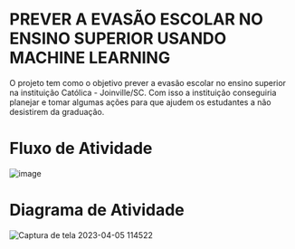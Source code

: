 # PREVER A EVASÃO ESCOLAR NO ENSINO SUPERIOR USANDO MACHINE LEARNING

O projeto tem como o objetivo prever a evasão escolar no ensino superior na instituição Católica - Joinville/SC. Com isso a instituição conseguiria planejar e tomar algumas ações para que ajudem os estudantes a não desistirem da graduação. 

# Fluxo de Atividade

![image](https://user-images.githubusercontent.com/70415298/230111753-da090dd8-7be5-403a-b9d7-2e5466569a39.png)

# Diagrama de Atividade

![Captura de tela 2023-04-05 114522](https://user-images.githubusercontent.com/70415298/230118206-e9cd9ab7-1b50-4f01-9b11-f75c021fd4dc.png)
